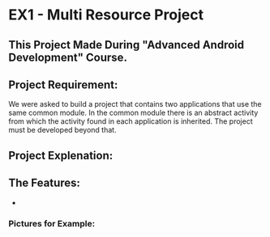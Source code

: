 # EX1 - Multi Resource Project

## This Project Made During "Advanced Android Development" Course.

## Project Requirement:
  We were asked to build a project that contains two applications that use the same common module.
  In the common module there is an abstract activity from which the activity found in each application is inherited.
  The project must be developed beyond that.
  
## Project Explenation:
  
## The Features:
  * 


### Pictures for Example:
